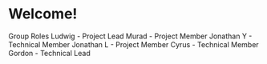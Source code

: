 # Welcome!
Group Roles
Ludwig - Project Lead
Murad - Project Member
Jonathan Y - Technical Member
Jonathan L - Project Member
Cyrus - Technical Member
Gordon - Technical Lead
